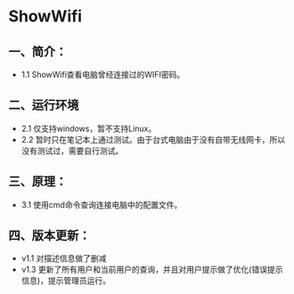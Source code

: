 # ShowWifi

## 一、简介：
-    1.1 ShowWifi查看电脑曾经连接过的WIFI密码。

## 二、运行环境
-   2.1 仅支持windows，暂不支持Linux。
-   2.2 暂时只在笔记本上通过测试。由于台式电脑由于没有自带无线网卡，所以没有测试过，需要自行测试。

## 三、原理：
-   3.1 使用cmd命令查询连接电脑中的配置文件。

## 四、版本更新：
-   v1.1 对描述信息做了删减
-   v1.3 更新了所有用户和当前用户的查询，并且对用户提示做了优化(错误提示信息)，提示管理员运行。  
